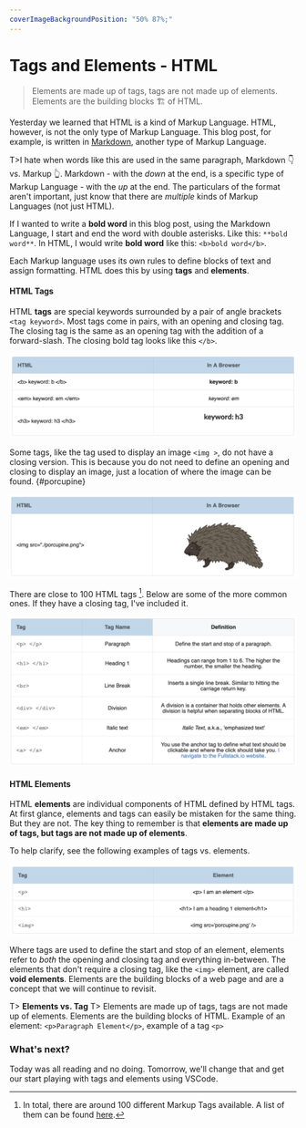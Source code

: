 ```yaml
---
coverImageBackgroundPosition: "50% 87%;"
---
```


# Tags and Elements - HTML

> Elements are made up of tags, tags are not made up of elements. Elements are the building blocks 🏗 of HTML.

Yesterday we learned that HTML is a kind of Markup Language. HTML, however, is not the only type of Markup Language. This blog post, for example, is written in [Markdown](https://daringfireball.net/projects/markdown/), another type of Markup Language.

T>I hate when words like this are used in the same paragraph, Markdown 👇 vs. Markup 👆. Markdown - with the _down_ at the end, is a specific type of Markup Language - with the _up_ at the end. The particulars of the format aren't important, just know that there are _multiple_ kinds of Markup Languages (not just HTML).

If I wanted to write a **bold word** in this blog post, using the Markdown Language, I start and end the word with double asterisks. Like this: `**bold word**`. In HTML, I would write **bold word** like this: `<b>bold word</b>`.

Each Markup language uses its own rules to define blocks of text and assign formatting. HTML does this by using **tags** and **elements**.

#### HTML Tags

HTML **tags** are special keywords surrounded by a pair of angle brackets `<tag keyword>`. Most tags come in pairs, with an opening and closing tag. The closing tag is the same as an opening tag with the addition of a forward-slash. The closing bold tag looks like this `</b>`.

![](public/assets/table-1.png)

Some tags, like the tag used to display an image `<img >`, do not have a closing version. This is because you do not need to define an opening and closing to display an image, just a location of where the image can be found.
{#porcupine}

![](public/assets/table-2.png)

There are close to 100 HTML tags [^html-tags]. Below are some of the more common ones. If they have a closing tag, I've included it.

![](public/assets/table-3.png)

#### HTML Elements

HTML **elements** are individual components of HTML defined by HTML tags. At first glance, elements and tags can easily be mistaken for the same thing. But they are not. The key thing to remember is that **elements are made up of tags, but tags are not made up of elements**.

To help clarify, see the following examples of tags vs. elements.

![](public/assets/table-4.png)

Where tags are used to define the start and stop of an element, elements refer to _both_ the opening and closing tag and everything in-between. The elements that don't require a closing tag, like the `<img>` element, are called **void elements**. Elements are the building blocks of a web page and are a concept that we will continue to revisit.

T> **Elements vs. Tag**
T> Elements are made up of tags, tags are not made up of elements. Elements are the building blocks of HTML. Example of an element: `<p>Paragraph Element</p>`, example of a tag `<p>`

### What's next?

Today was all reading and no doing. Tomorrow, we'll change that and get our start playing with tags and elements using VSCode.

[^html-tags]: In total, there are around 100 different Markup Tags available. A list of them can be found [here](https://www.w3schools.com/tags/ref_byfunc.asp).
